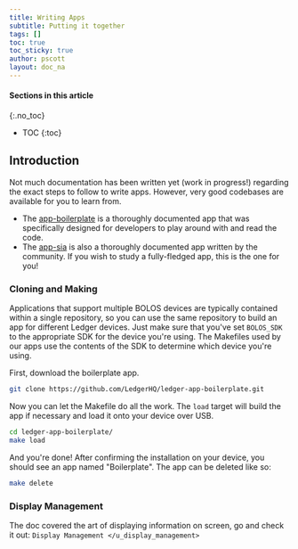 ```yaml
---
title: Writing Apps
subtitle: Putting it together
tags: []
toc: true
toc_sticky: true
author: pscott
layout: doc_na
---
```


#### Sections in this article
{:.no_toc}
* TOC
{:toc}

## Introduction

Not much documentation has been written yet (work in progress!)
regarding the exact steps to follow to write apps. However, very good
codebases are available for you to learn from.

-   The
    [app-boilerplate](https://github.com/LedgerHQ/ledger-app-boilerplate.git)
    is a thoroughly documented app that was specifically designed for
    developers to play around with and read the code.
-   The [app-sia](https://github.com/LedgerHQ/app-sia.git) is also a
    thoroughly documented app written by the community. If you wish to
    study a fully-fledged app, this is the one for you!

### Cloning and Making

Applications that support multiple BOLOS devices are typically contained
within a single repository, so you can use the same repository to build
an app for different Ledger devices. Just make sure that you've set
`BOLOS_SDK` to the appropriate SDK for the device you're using. The
Makefiles used by our apps use the contents of the SDK to determine
which device you're using.

First, download the boilerplate app.

``` bash
git clone https://github.com/LedgerHQ/ledger-app-boilerplate.git
```

Now you can let the Makefile do all the work. The `load` target will
build the app if necessary and load it onto your device over USB.

``` bash
cd ledger-app-boilerplate/
make load
```

And you're done! After confirming the installation on your device, you
should see an app named "Boilerplate". The app can be deleted like so:

``` bash
make delete
```

### Display Management

The doc covered the art of displaying information on screen, go and
check it out: `Display Management </u_display_management>`

